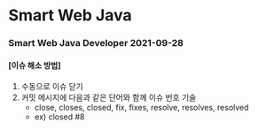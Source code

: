 # Smart Web Java
### Smart Web Java Developer 2021-09-28


#### [이슈 해소 방법]
1. 수동으로 이슈 닫기
2. 커밋 메시지에 다음과 같은 단어와 함께 이슈 번호 기술
   - close, closes, closed, fix, fixes, resolve, resolves, resolved
   - ex) closed #8

